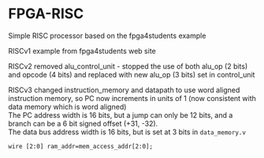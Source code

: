 # FPGA-RISC
Simple RISC processor based on the fpga4students example

RISCv1 example from fpga4students web site   

RISCv2 removed alu_control_unit - stopped the use of both alu_op (2 bits) and opcode (4 bits) and replaced with new alu_op (3 bits) set in control_unit   

RISCv3 changed instruction_memory and datapath to use word aligned instruction memory, so PC now increments in units of 1 (now consistent with data memory which is word aligned)   
The PC address width is 16 bits, but a jump can only be 12 bits, and a branch can be a 6 bit signed offset (+31, -32).     
The data bus address width is 16 bits, but is set at 3 bits in ```data_memory.v```   

```
wire [2:0] ram_addr=mem_access_addr[2:0];
```

